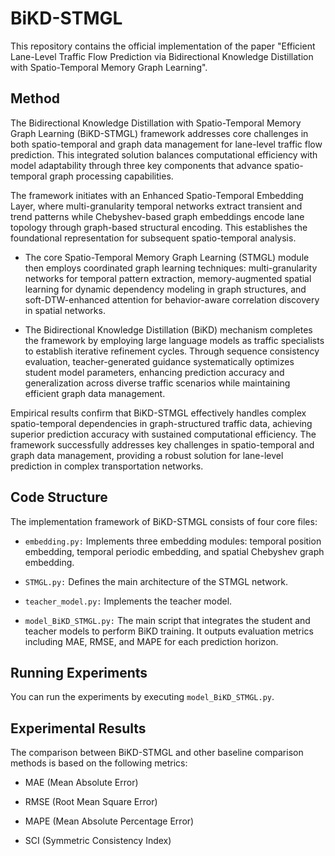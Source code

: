 # BiKD-STMGL
This repository contains the official implementation of the paper "Efficient Lane-Level Traffic Flow Prediction via Bidirectional Knowledge Distillation with Spatio-Temporal Memory Graph Learning".
## Method
The Bidirectional Knowledge Distillation with Spatio-Temporal Memory Graph Learning (BiKD-STMGL) framework addresses core challenges in both spatio-temporal and graph data management for lane-level traffic flow prediction. This integrated solution balances computational efficiency with model adaptability through three key components that advance spatio-temporal graph processing capabilities.

The framework initiates with an Enhanced Spatio-Temporal Embedding Layer, where multi-granularity temporal networks extract transient and trend patterns while Chebyshev-based graph embeddings encode lane topology through graph-based structural encoding. This establishes the foundational representation for subsequent spatio-temporal analysis.

- The core Spatio-Temporal Memory Graph Learning (STMGL) module then employs coordinated graph learning techniques: multi-granularity networks for temporal pattern extraction, memory-augmented spatial learning for dynamic dependency modeling in graph structures, and soft-DTW-enhanced attention for behavior-aware correlation discovery in spatial networks.

- The Bidirectional Knowledge Distillation (BiKD) mechanism completes the framework by employing large language models as traffic specialists to establish iterative refinement cycles. Through sequence consistency evaluation, teacher-generated guidance systematically optimizes student model parameters, enhancing prediction accuracy and generalization across diverse traffic scenarios while maintaining efficient graph data management.

Empirical results confirm that BiKD-STMGL effectively handles complex spatio-temporal dependencies in graph-structured traffic data, achieving superior prediction accuracy with sustained computational efficiency. The framework successfully addresses key challenges in spatio-temporal and graph data management, providing a robust solution for lane-level prediction in complex transportation networks.

## Code Structure
The implementation framework of BiKD-STMGL consists of four core files:

- `embedding.py:` Implements three embedding modules: temporal position embedding, temporal periodic embedding, and spatial Chebyshev graph embedding.

- `STMGL.py:` Defines the main architecture of the STMGL network.

- `teacher_model.py:` Implements the teacher model.

- `model_BiKD_STMGL.py:` The main script that integrates the student and teacher models to perform BiKD training. It outputs evaluation metrics including MAE, RMSE, and MAPE for each prediction horizon.

## Running Experiments
You can run the experiments by executing `model_BiKD_STMGL.py`.

## Experimental Results
The comparison between BiKD-STMGL and other baseline comparison methods is based on the following metrics:

- MAE (Mean Absolute Error)

- RMSE (Root Mean Square Error)
  
- MAPE (Mean Absolute Percentage Error)
  
- SCI (Symmetric Consistency Index)
